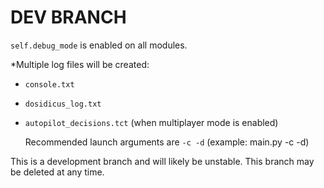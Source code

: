 # DEV BRANCH

`self.debug_mode` is enabled on all modules. 

*Multiple log files will be created:

* `console.txt`
* `dosidicus_log.txt`
* `autopilot_decisions.tct` (when multiplayer mode is enabled)

  Recommended launch arguments are `-c -d`   (example:  main.py -c -d)

This is a development branch and will likely be unstable. This branch may be deleted at any time.
